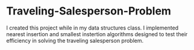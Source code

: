 # Traveling-Salesperson-Problem
I created this project while in my data structures class. 
I implemented nearest insertion and smallest instertion algorithms designed to test their efficiency in solving the traveling salesperson problem. 

